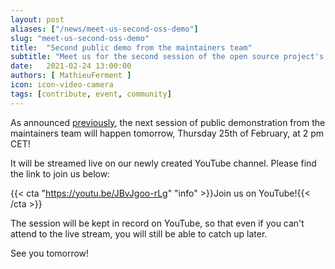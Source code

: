 ```yaml
---
layout: post
aliases: ["/news/meet-us-second-oss-demo"]
slug: "meet-us-second-oss-demo"
title:  "Second public demo from the maintainers team"
subtitle: "Meet us for the second session of the open source project's public demo"
date:   2021-02-24 13:00:00
authors: [ MathieuFerment ]
icon: icon-video-camera
tags: [contribute, event, community]
---
```


As announced [previously](https://build.prestashop.com/news/first-public-oss-demo/), the next session of public demonstration from the maintainers team will happen tomorrow, Thursday 25th of February, at 2 pm CET!

It will be streamed live on our newly created YouTube channel. Please find the link to join us below:

{{< cta "https://youtu.be/JBvJgoo-rLg" "info" >}}Join us on YouTube!{{< /cta >}}

The session will be kept in record on YouTube, so that even if you can't attend to the live stream, you will still be able to catch up later.

See you tomorrow!
